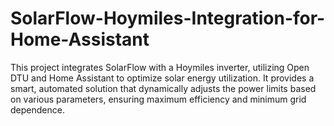 # SolarFlow-Hoymiles-Integration-for-Home-Assistant
This project integrates SolarFlow with a Hoymiles inverter, utilizing Open DTU and Home Assistant to optimize solar energy utilization. It provides a smart, automated solution that dynamically adjusts the power limits based on various parameters, ensuring maximum efficiency and minimum grid dependence. 
